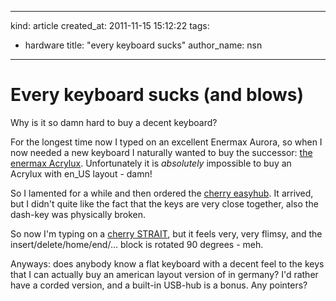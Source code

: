 -----
  kind: article
  created_at: 2011-11-15 15:12:22
  tags:
  - hardware
  title: "every keyboard sucks"
  author_name: nsn
-----

Every keyboard sucks (and blows)
================================

Why is it so damn hard to buy a decent keyboard? 

For the longest time now I typed on an excellent Enermax Aurora, so when I now needed a new keyboard 
I naturally wanted to buy the successor: <a href="http://enermax.com/home.php?fn=eng/product_a1_1_1&lv0=3&lv1=12&no=65">the enermax Acrylux</a>. 
Unfortunately it is *absolutely* impossible to buy an Acrylux with en_US layout - damn! 

So I lamented for a while and then ordered the <a href="http://www.cherry.de/cid/corded_keyboards_EASYHUB_Corded_MultiMedia_Keyboard.htm?">cherry easyhub</a>.
It arrived, but I didn't quite like the fact that the keys are very close together, also the dash-key was physically broken.

So now I'm typing on a <a href="http://www.cherry.de/cid/corded_keyboards_STRAIT_BLACK_Corded_Keyboard.htm?">cherry STRAIT</a>, but it feels very, very flimsy,
and the insert/delete/home/end/... block is rotated 90 degrees - meh.

Anyways: does anybody know a flat keyboard with a decent feel to the keys that I can actually buy an american layout version of in germany? I'd rather have a 
corded version, and a built-in USB-hub is a bonus. Any pointers?

